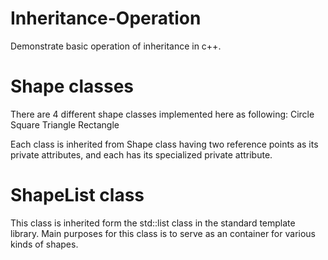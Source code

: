 # Inheritance-Operation
Demonstrate basic operation of inheritance in c++.


# Shape classes
There are 4 different shape classes implemented here as following: 
Circle
Square
Triangle
Rectangle

Each class is inherited from Shape class having two reference points as its private attributes, and each has its specialized private attribute. 


# ShapeList class
This class is inherited form the std::list class in the standard template library. Main purposes for this class is to serve as an container for various kinds of shapes. 
